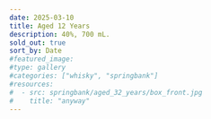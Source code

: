 ```yaml
---
date: 2025-03-10
title: Aged 12 Years
description: 40%, 700 mL.
sold_out: true
sort_by: Date
#featured_image: 
#type: gallery
#categories: ["whisky", "springbank"]
#resources:
#  - src: springbank/aged_32_years/box_front.jpg
#    title: "anyway"
---
```


